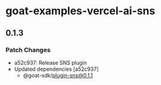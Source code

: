 # goat-examples-vercel-ai-sns

## 0.1.3

### Patch Changes

- a52c937: Release SNS plugin
- Updated dependencies [a52c937]
  - @goat-sdk/plugin-sns@0.1.1
